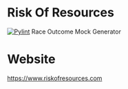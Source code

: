 # Risk Of Resources

[![Pylint](https://github.com/RiskOfResources/Race-Outcome-Mock-Generator/actions/workflows/pylint.yml/badge.svg)](https://github.com/RiskOfResources/Race-Outcome-Mock-Generator/actions/workflows/pylint.yml) Race Outcome Mock Generator

# Website

https://www.riskofresources.com
